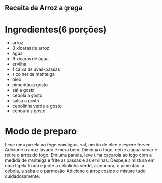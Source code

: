 ## Receita de Arroz a grega

# Ingredientes(6 porções)
- arroz
- 3 xícaras de arroz 
- água
- 6 xícaras de água
- ervilha
- 1 caixa de uvas-passas
- 1 colher de manteiga
- óleo
- pimentão a gosto
- sal a gosto
- cebola a gosto
- salsa a gosto
- cebolinha verde a gosto
- cenoura a gosto

# Modo de preparo
Leve uma panela ao fogo com água, sal, um fio de óleo e espere ferver.
Adicione o arroz lavado e mexa bem.
Diminua o fogo, deixe a água secar e retire o arroz do fogo.
Em uma panela, leve uma caçarola ao fogo com a medida de manteiga e frite as passas e as ervilhas.
Despeje a mistura em uma tigela funda e junte a cebolinha verde, a cenoura, o pimentão, a cebola, a salsa e o parmesão.
Adicione o arroz cozido e misture tudo cuidadosamente.